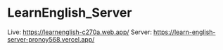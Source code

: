 # LearnEnglish_Server

Live: https://learnenglish-c270a.web.app/
Server: https://learn-english-server-pronoy568.vercel.app/
